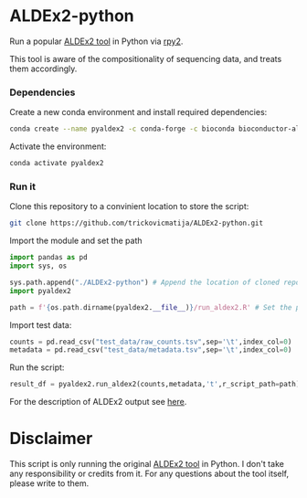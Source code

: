# ALDEx2-python

 Run a popular [ALDEx2 tool](https://github.com/ggloor/ALDEx_bioc) in Python via [rpy2](https://github.com/rpy2/rpy2).

 This tool is aware of the compositionality of sequencing data, and treats them accordingly.

### Dependencies

Create a new conda environment and install required dependencies:
```sh
conda create --name pyaldex2 -c conda-forge -c bioconda bioconductor-aldex2 rpy2 pandas
```
Activate the environment:
```sh
conda activate pyaldex2
```

### Run it
Clone this repository to a convinient location to store the script:
```sh
git clone https://github.com/trickovicmatija/ALDEx2-python.git
```
Import the module and set the path
```python
import pandas as pd
import sys, os

sys.path.append("./ALDEx2-python") # Append the location of cloned repository
import pyaldex2

path = f'{os.path.dirname(pyaldex2.__file__)}/run_aldex2.R' # Set the path of the "run_aldex2.R" R-script. Default: same directory as the Python module.
```

Import test data:

```python
counts = pd.read_csv("test_data/raw_counts.tsv",sep='\t',index_col=0)
metadata = pd.read_csv("test_data/metadata.tsv",sep='\t',index_col=0)
```
Run the script:
```python
result_df = pyaldex2.run_aldex2(counts,metadata,'t',r_script_path=path)
```

For the description of ALDEx2 output see [here](https://bioconductor.org/packages/release/bioc/vignettes/ALDEx2/inst/doc/ALDEx2_vignette.html#5_ALDEx2_outputs).

# Disclaimer

This script is only running the original [ALDEx2 tool](https://github.com/ggloor/ALDEx_bioc) in Python.
I don't take any responsibility or credits from it.
For any questions about the tool itself, please write to them.